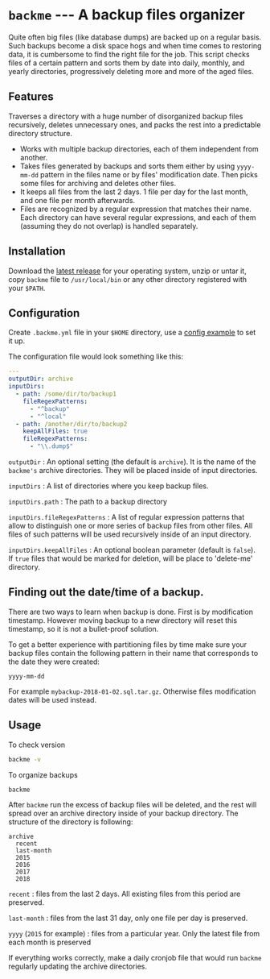 # ``backme`` --- A backup files organizer

Quite often big files (like database dumps) are backed up on a
regular basis. Such backups become a disk space hogs and when time comes to
restoring data, it is cumbersome to find the right file for the job. This
script checks files of a certain pattern and sorts them by date into daily,
monthly, and yearly directories, progressively deleting more and more of the
aged files.

## Features

Traverses a directory with a huge number of disorganized backup files
recursively, deletes unnecessary ones, and packs the rest into a predictable
directory structure.

* Works with multiple backup directories, each of them independent from another.
* Takes files generated by backups and sorts them either by using
  ``yyyy-mm-dd`` pattern in the files name or by files' modification date. Then
  picks some files for archiving and deletes other files.
* It keeps all files from the last 2 days. 1 file per day for the last month,
  and one file per month afterwards.
* Files are recognized by a regular expression that matches their name. Each
  directory can have several regular expressions, and each of them (assuming
  they do not overlap) is handled separately.

## Installation

Download the [latest release] for your operating system, unzip or untar it,
copy ``backme`` file to ``/usr/local/bin`` or any other directory registered
with your ``$PATH``.

## Configuration

Create ``.backme.yml`` file in your ``$HOME`` directory, use a [config example]
to set it up.

The configuration file would look something like this:

```yaml
---
outputDir: archive
inputDirs:
  - path: /some/dir/to/backup1
    fileRegexPatterns:
      - "^backup"
      - "^local"
  - path: /another/dir/to/backup2
    keepAllFiles: true
    fileRegexPatterns:
      - "\\.dump$"
```

``outputDir``
: An optional setting (the default is ``archive``). It is the name of the
``backme's`` archive directories. They will be placed inside of input
directories.

``inputDirs``
: A list of directories where you keep backup files.

``inputDirs.path``
: The path to a backup directory

``inputDirs.fileRegexPatterns``
: A list of regular expression patterns that allow to distinguish one or more
series of backup files from other files. All files of such patterns will be
used recursively inside of an input directory.

``inputDirs.keepAllFiles``
: An optional boolean parameter (default is `false`). If `true` files that would
be marked for deletion, will be place to 'delete-me' directory.

## Finding out the date/time of a backup.

There are two ways to learn when backup is done. First is by modification
timestamp. However moving backup to a new directory will reset this timestamp,
so it is not a bullet-proof solution.

To get a better experience with partitioning files by time make sure your backup
files contain the following pattern in their name that corresponds to the date
they were created:

```text
yyyy-mm-dd
```

For example ``mybackup-2018-01-02.sql.tar.gz``. Otherwise files modification
dates will be used instead.

## Usage

To check version

```bash
backme -v
```

To organize backups

```bash
backme
```

After ``backme`` run the excess of backup files
will be deleted, and the rest will spread over an archive directory inside of
your backup directory. The structure of the directory is following:

```text
archive
  recent
  last-month
  2015
  2016
  2017
  2018
```

``recent``
: files from the last 2 days. All existing files from this period are preserved.

``last-month``
: files from the last 31 day, only one file per day is preserved.

``yyyy`` (``2015`` for example)
: files from a particular year. Only the latest file from each month is
preserved

If everything works correctly, make a daily cronjob file that would run
``backme`` regularly updating the archive directories.

[latest release]: https://github.com/dimus/backme/releases/latest
[config example]: https://github.com/dimus/backme/blob/master/.backme.yml.example
